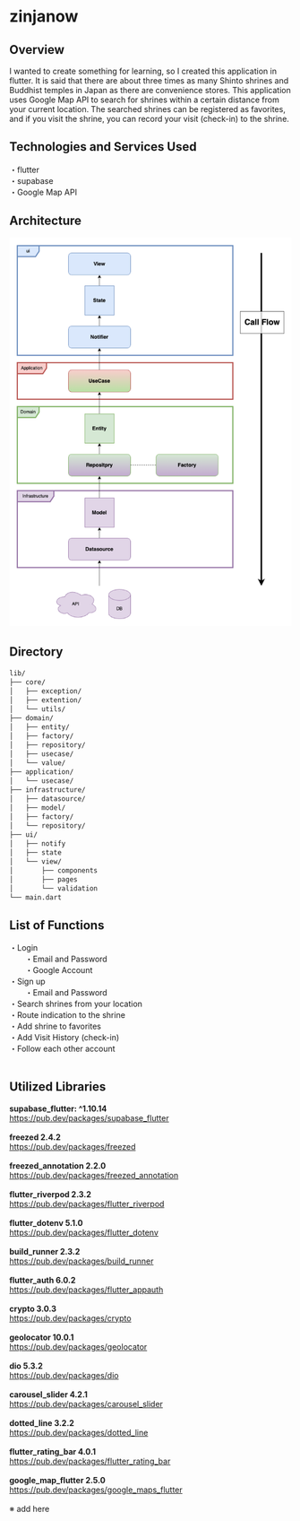 # zinjanow

## Overview

I wanted to create something for learning, so I created this application in flutter. It is said that there are about three times as many Shinto shrines and Buddhist temples in Japan as there are convenience stores. This application uses Google Map API to search for shrines within a certain distance from your current location. The searched shrines can be registered as favorites, and if you visit the shrine, you can record your visit (check-in) to the shrine. <br />

## Technologies and Services Used

・flutter <br />
・supabase <br />
・Google Map API<br />

## Architecture
![Alt text](zinjanow_structure.png)

## Directory

```
lib/
├── core/
│   ├── exception/
│   ├── extention/
│   └── utils/
├── domain/
│   ├── entity/
│   ├── factory/
│   ├── repository/
│   ├── usecase/
│   └── value/
├── application/
│   └── usecase/
├── infrastructure/
│   ├── datasource/
│   ├── model/
│   ├── factory/
│   └── repository/
├── ui/
│   ├── notify
│   ├── state
│   └── view/
│       ├── components
│       ├── pages
│       └── validation
└── main.dart
```
## List of Functions

・Login <br />
　　・Email and Password <br />
　　・Google Account <br />
・Sign up <br />
　　・Email and Password <br />
・Search shrines from your location <br />
・Route indication to the shrine <br />
・Add shrine to favorites  <br />
・Add Visit History (check-in) <br />
・Follow each other account <br />
<br />

## Utilized Libraries
<b>supabase_flutter: ^1.10.14</b><br />
https://pub.dev/packages/supabase_flutter<br />
<br />
<b>freezed 2.4.2</b><br />
https://pub.dev/packages/freezed<br />
<br />
<b>freezed_annotation 2.2.0</b><br />
https://pub.dev/packages/freezed_annotation<br />
<br />
<b>flutter_riverpod 2.3.2</b><br />
https://pub.dev/packages/flutter_riverpod<br />
<br />
<b>flutter_dotenv 5.1.0</b><br />
https://pub.dev/packages/flutter_dotenv<br />
<br />
<b>build_runner 2.3.2</b><br />
https://pub.dev/packages/build_runner<br />
<br />
<b>flutter_auth 6.0.2</b><br />
https://pub.dev/packages/flutter_appauth<br />
<br />
<b>crypto 3.0.3</b><br />
https://pub.dev/packages/crypto<br />
<br />
<b>geolocator 10.0.1</b><br />
https://pub.dev/packages/geolocator<br />
<br />
<b>dio 5.3.2</b><br />
https://pub.dev/packages/dio<br />
<br />
<b>carousel_slider 4.2.1</b><br />
https://pub.dev/packages/carousel_slider<br />
<br />
<b>dotted_line 3.2.2</b><br />
https://pub.dev/packages/dotted_line<br />
<br />
<b>flutter_rating_bar 4.0.1</b><br />
https://pub.dev/packages/flutter_rating_bar<br />
<br />
<b>google_map_flutter 2.5.0</b><br />
https://pub.dev/packages/google_maps_flutter<br />
<br />
※ add here<br />
<br />
